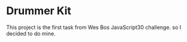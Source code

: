 # Drummer Kit

This project is the first task from Wes Bos JavaScript30 challenge.
so I decided to do mine.